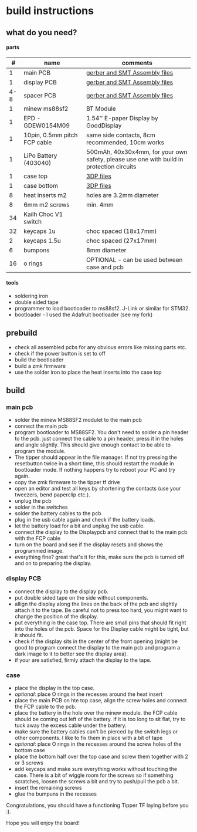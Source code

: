 # build instructions

## what do you need?

#### parts
| #   | name                         | comments                                                                                 |
| --- | ---------------------------- | ---------------------------------------------------------------------------------------- |
| 1   | main PCB                     | [gerber and SMT Assembly files](https://github.com/weteor/Tipper-TF/tree/main/production/PCB_TipperTF)     |
| 1   | display PCB                  | [gerber and SMT Assembly files](https://github.com/weteor/Tipper-TF/tree/main/production/PCB_DisplayBoard) |
| 4-8 | spacer PCB                   | [gerber and SMT Assembly files](https://github.com/weteor/Tipper-TF/tree/main/production/PCB_spacer)       |
| 1   | minew ms88sf2                | BT Module                                                                                |
| 1   | EPD - GDEW0154M09            | 1.54'' E-paper Display by GoodDisplay                                                    |
| 1   | 10pin, 0.5mm pitch FCP cable | same side contacts, 8cm recommended, 10cm works                                          |
| 1   | LiPo Battery (403040)        | 500mAh, 40x30x4mm, for your own safety, please use one with build in protection circuits |
| 1   | case top                     | [3DP files](https://github.com/weteor/Tipper-TF/tree/main/production/3DP_case)           |
| 1   | case bottom                  | [3DP files](https://github.com/weteor/Tipper-TF/tree/main/production/3DP_case)           |
| 8   | heat inserts m2              | holes are 3.2mm diameter                                                                 |
| 8   | 6mm m2 screws                | min. 4mm                                                                                 |
| 34  | Kailh Choc V1 switch         |                                                                                          |
| 32  | keycaps 1u                   | choc spaced (18x17mm)                                                                    |
| 2   | keycaps 1.5u                 | choc spaced (27x17mm)                                                                    |
| 6   | bumpons                      | 8mm diameter                                                                                         |
| 16  | o rings                      | OPTIONAL - can be used between case and pcb                                              |

#### tools
- soldering iron
- double sided tape
- programmer to load bootloader to ms88sf2. J-Link or similar for STM32.
- bootloader - I used the Adafruit bootloader (see my fork)

## prebuild
- check all assembled pcbs for any obvious errors like missing parts etc.
- check if the power button is set to off
- build the bootloader 
- build a zmk firmware
- use the solder iron to place the heat inserts into the case top

## build 
### main pcb
- solder the minew MS88SF2 modulet to the main pcb
- connect the main pcb 
- program bootloader to MS88SF2. You don't need to solder a pin header to the pcb. just connect the cable to a pin header, press it in the holes and angle slightly. This should give enough contact to be able to program the module.
- The tipper should appear in the file manager. If not try pressing the resetbutton twice in a short time, this should restart the module in bootloader mode. If nothing happens try to reboot your PC and try again.
- copy the zmk firmware to the tipper tf drive
- open an editor and test all keys by shortening the contacts (use your tweezers, bend paperclip etc.).
- unplug the pcb
- solder in the switches
- solder the battery cables to the pcb
- plug in the usb cable again and check if the battery loads.
- let the battery load for a bit and unplug the usb cable.
- connect the display to the Displaypcb and connect that to the main pcb with the FCP cable
- turn on the board and see if the display resets and shows the programmed image.
- everything fine? great that's it for this, make sure the pcb is turned off and on to preparing the display.

### display PCB
- connect the display to the display pcb.
- put double sided tape on the side without components.
- allign the display along the lines on the back of the pcb and slightly attach it to the tape. Be careful not to press too hard, you might want to change the position of the display.
- put everything in the case top. There are small pins that should fit right into the holes of the pcb. Space for the Display cable might be tight, but it should fit.
- check if the display sits in the center of the front opening (might be good to program connect the display to the main pcb and program a dark image to it to better see the display area).
- if your are satisfied, firmly attach the display to the tape.

### case
- place the display in the top case.
- _optional_: place O rings in the recesses around the heat insert
- place the main PCB on hte top case, align the screw holes and connect the FCP cable to the pcb. 
- place the battery in the hole over the minew module. the FCP cable should be coming out left of the battery. If it is too long to sit flat, try to tuck away the excess cable under the battery.
- make sure the battery cables can't be pierced by the switch legs or other components. I like to fix them in place with a bit of tape
- _optional_: place O rings in the recesses around the screw holes of the bottom case
- place the bottom half over the top case and screw them together with 2 or 3 screws
- add keycaps and make sure everything works without touching the case. There is a bit of wiggle room for the screws so if something scratches, loosen the screws a bit and try to push/pull the pcb a bit.
- insert the remaining screws
- glue the bumpuns in the recesses

Congratulations, you should have a functioning Tipper TF laying before you :).

Hope you will enjoy the board!
